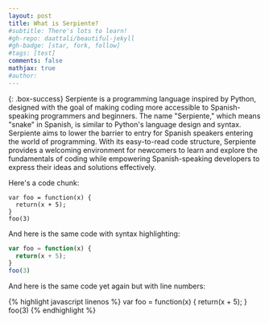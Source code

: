 ```yaml
---
layout: post
title: What is Serpiente?
#subtitle: There's lots to learn!
#gh-repo: daattali/beautiful-jekyll
#gh-badge: [star, fork, follow]
#tags: [test]
comments: false
mathjax: true
#author: 
---
```


{: .box-success}
Serpiente is a programming language inspired by Python, designed with the goal of making coding more accessible to Spanish-speaking programmers and beginners. The name "Serpiente," which means "snake" in Spanish, is similar to Python's language design and syntax. Serpiente aims to lower the barrier to entry for Spanish speakers entering the world of programming. With its easy-to-read code structure, Serpiente provides a welcoming environment for newcomers to learn and explore the fundamentals of coding while empowering Spanish-speaking developers to express their ideas and solutions effectively.

Here's a code chunk:

~~~
var foo = function(x) {
  return(x + 5);
}
foo(3)
~~~

And here is the same code with syntax highlighting:

```javascript
var foo = function(x) {
  return(x + 5);
}
foo(3)
```

And here is the same code yet again but with line numbers:

{% highlight javascript linenos %}
var foo = function(x) {
  return(x + 5);
}
foo(3)
{% endhighlight %}

